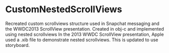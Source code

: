 CustomNestedScrollViews
===============

Recreated custom scrollviews structure used in Snapchat messaging and the WWDC2013 ScrollView presentation. Created in obj-c and implemented using nested scrollviews
In the 2013 WWDC ScrollView presentation, Apple used a .xib file to demonstrate nested scrollviews. This is updated to use storyboard.
